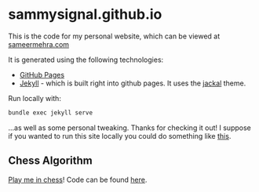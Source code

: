 # sammysignal.github.io
This is the code for my personal website, which can be viewed at [sameermehra.com](https://sameermehra.com/)

It is generated using the following technologies:

 - [GitHub Pages](https://pages.github.com/)
 - [Jekyll](https://github.com/jekyll/jekyll) - which is built right into github pages. It uses the [jackal](https://github.com/clenemt/jackal) theme.

Run locally with:
```bash
bundle exec jekyll serve
```

...as well as some personal tweaking. Thanks for checking it out! I suppose if you wanted to run this site locally you could do something like [this](https://help.github.com/articles/setting-up-your-github-pages-site-locally-with-jekyll/).

## Chess Algorithm

[Play me in chess](https://pages.github.com/)! Code can be found [here](https://github.com/sammysignal/sammysignal.github.io/tree/master/assets/js/chess).
